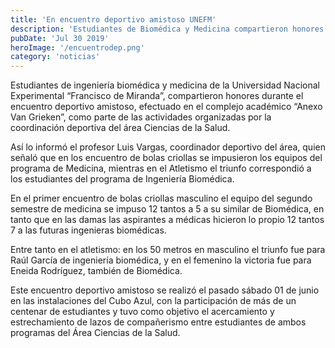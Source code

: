 ```yaml
---
title: 'En encuentro deportivo amistoso UNEFM'
description: 'Estudiantes de Biomédica y Medicina compartieron honores'
pubDate: 'Jul 30 2019'
heroImage: '/encuentrodep.png'
category: 'noticias'
---
```


Estudiantes de ingeniería biomédica y medicina de la Universidad Nacional Experimental “Francisco de Miranda”, compartieron honores durante el encuentro deportivo amistoso, efectuado en el complejo académico “Anexo Van Grieken”, como parte de las actividades organizadas por la coordinación deportiva del área Ciencias de la Salud.

Así lo informó el profesor Luis Vargas, coordinador deportivo del área, quien señaló que en los encuentro de bolas criollas se impusieron los equipos del programa de Medicina, mientras en el Atletismo el triunfo correspondió a los estudiantes del programa de Ingeniería Biomédica.

En el primer encuentro de bolas criollas masculino el equipo del segundo semestre de medicina se impuso 12 tantos a 5 a su similar de Biomédica, en tanto que en las damas las aspirantes a médicas hicieron lo propio 12 tantos 7 a las futuras ingenieras biomédicas.

Entre tanto en el atletismo: en los 50 metros en masculino el triunfo fue para Raúl García de ingeniería biomédica, y en el femenino la victoria fue para Eneida Rodríguez, también de Biomédica.

Este encuentro deportivo amistoso se realizó el pasado sábado 01 de junio en las instalaciones del Cubo Azul, con la participación de más de un centenar de estudiantes y tuvo como objetivo el acercamiento y estrechamiento de lazos de compañerismo entre estudiantes de ambos programas del Área Ciencias de la Salud.